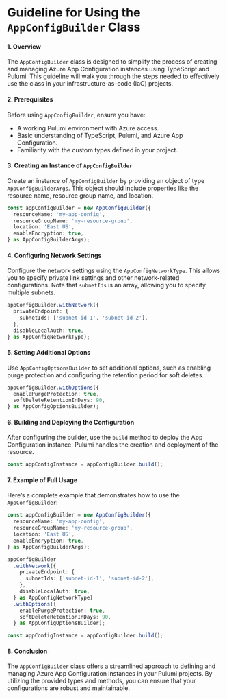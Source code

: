 # **Guideline for Using the `AppConfigBuilder` Class**

#### **1. Overview**
The `AppConfigBuilder` class is designed to simplify the process of creating and managing Azure App Configuration instances using TypeScript and Pulumi. This guideline will walk you through the steps needed to effectively use the class in your infrastructure-as-code (IaC) projects.

#### **2. Prerequisites**
Before using `AppConfigBuilder`, ensure you have:
- A working Pulumi environment with Azure access.
- Basic understanding of TypeScript, Pulumi, and Azure App Configuration.
- Familiarity with the custom types defined in your project.

#### **3. Creating an Instance of `AppConfigBuilder`**
Create an instance of `AppConfigBuilder` by providing an object of type `AppConfigBuilderArgs`. This object should include properties like the resource name, resource group name, and location.

```typescript
const appConfigBuilder = new AppConfigBuilder({
  resourceName: 'my-app-config',
  resourceGroupName: 'my-resource-group',
  location: 'East US',
  enableEncryption: true,
} as AppConfigBuilderArgs);
```

#### **4. Configuring Network Settings**
Configure the network settings using the `AppConfigNetworkType`. This allows you to specify private link settings and other network-related configurations. Note that `subnetIds` is an array, allowing you to specify multiple subnets.

```typescript
appConfigBuilder.withNetwork({
  privateEndpoint: {
    subnetIds: ['subnet-id-1', 'subnet-id-2'],
  },
  disableLocalAuth: true,
} as AppConfigNetworkType);
```

#### **5. Setting Additional Options**
Use `AppConfigOptionsBuilder` to set additional options, such as enabling purge protection and configuring the retention period for soft deletes.

```typescript
appConfigBuilder.withOptions({
  enablePurgeProtection: true,
  softDeleteRetentionInDays: 90,
} as AppConfigOptionsBuilder);
```

#### **6. Building and Deploying the Configuration**
After configuring the builder, use the `build` method to deploy the App Configuration instance. Pulumi handles the creation and deployment of the resource.

```typescript
const appConfigInstance = appConfigBuilder.build();
```

#### **7. Example of Full Usage**
Here’s a complete example that demonstrates how to use the `AppConfigBuilder`:

```typescript
const appConfigBuilder = new AppConfigBuilder({
  resourceName: 'my-app-config',
  resourceGroupName: 'my-resource-group',
  location: 'East US',
  enableEncryption: true,
} as AppConfigBuilderArgs);

appConfigBuilder
  .withNetwork({
    privateEndpoint: {
      subnetIds: ['subnet-id-1', 'subnet-id-2'],
    },
    disableLocalAuth: true,
  } as AppConfigNetworkType)
  .withOptions({
    enablePurgeProtection: true,
    softDeleteRetentionInDays: 90,
  } as AppConfigOptionsBuilder);

const appConfigInstance = appConfigBuilder.build();
```

#### **8. Conclusion**
The `AppConfigBuilder` class offers a streamlined approach to defining and managing Azure App Configuration instances in your Pulumi projects. By utilizing the provided types and methods, you can ensure that your configurations are robust and maintainable.
